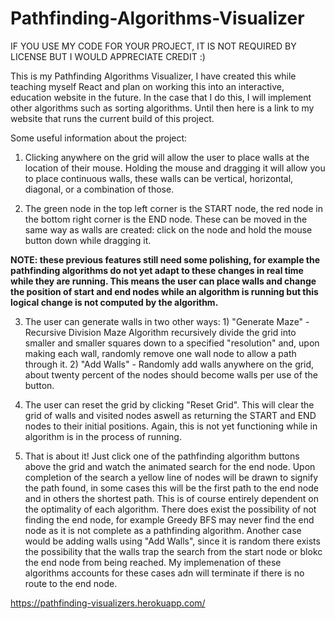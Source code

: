 # Pathfinding-Algorithms-Visualizer

IF YOU USE MY CODE FOR YOUR PROJECT, IT IS NOT REQUIRED BY LICENSE BUT I WOULD APPRECIATE CREDIT :)

This is my Pathfinding Algorithms Visualizer, I have created this while teaching myself React and plan on working this into an interactive, education website in the future. In the case that I do this, I will implement other algorithms such as sorting algorithms. Until then here is a link to my website that runs the current build of this project.

Some useful information about the project:

1) Clicking anywhere on the grid will allow the user to place walls at the location of their mouse. Holding the mouse and dragging it will allow you to place continuous walls, these walls can be vertical, horizontal, diagonal, or a combination of those.

2) The green node in the top left corner is the START node, the red node in the bottom right corner is the END node. These can be moved in the same way as walls are created: click on the node and hold the mouse button down while dragging it. 

**NOTE: these previous features still need some polishing, for example the pathfinding algorithms do not yet adapt to these changes in real time while they are running. This means the user can place walls and change the position of start and end nodes while an algorithm is running but this logical change is not computed by the algorithm.**

3) The user can generate walls in two other ways: 1) "Generate Maze" - Recursive Division Maze Algorithm recursively divide the grid into smaller and smaller squares down to a specified "resolution" and, upon making each wall, randomly remove one wall node to allow a path through it. 2) "Add Walls" - Randomly add walls anywhere on the grid, about twenty percent of the nodes should become walls per use of the button. 

4) The user can reset the grid by clicking "Reset Grid". This will clear the grid of walls and visited nodes aswell as returning the START and END nodes to their initial positions. Again, this is not yet functioning while in algorithm is in the process of running.

5) That is about it! Just click one of the pathfinding algorithm buttons above the grid and watch the animated search for the end node. Upon completion of the search a yellow line of nodes will be drawn to signify the path found, in some cases this will be the first path to the end node and in others the shortest path. This is of course entirely dependent on the optimality of each algorithm. There does exist the possibility of not finding the end node, for example Greedy BFS may never find the end node as it is not complete as a pathfinding algorithm. Another case would be adding walls using "Add Walls", since it is random there exists the possibility that the walls trap the search from the start node or blokc the end node from being reached. My implemenation of these algorithms accounts for these cases adn will terminate if there is no route to the end node.

https://pathfinding-visualizers.herokuapp.com/
